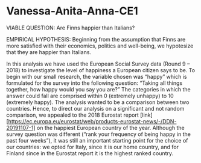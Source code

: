 # Vanessa-Anita-Anna-CE1


VIABLE QUESTION: Are Finns happier than Italians?


EMPIRICAL HYPOTHESIS: Beginning from the assumption that Finns are more satisfied with their economics, politics and well-being, we hypotesize that they are happier than Italians. 


In this analysis we have used the European Social Survey data (Round 9 – 2018) to investigate the level of happiness a European citizen says to be. 
To begin with our small research, the variable chosen was “happy” which is formulated for the survey into the following question:
“Taking all things together, how happy would you say you are?”
The categories in which the answer could fall are comprised within 0 (extremely unhappy) to 10 (extremely happy). 
The analysis wanted to be a comparison between two countries. Hence, to direct our analysis on a significant and not random comparison, we appealed to the 2018 Eurostat report [link] [https://ec.europa.eu/eurostat/web/products-eurostat-news/-/DDN-20191107-1] on the happiest European country of the year. Although the survey question was different (“rank your frequency of being happy in the past four weeks”), it was still an important starting point for the choice of our countries: 
we opted for Italy, since it is our home country, and for Finland since in the 
Eurostat report it is the highest ranked country.
